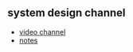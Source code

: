 ## system design channel
- [video channel](https://www.youtube.com/channel/UC9vLsnF6QPYuH51njmIooCQ)
- [notes](https://docs.google.com/document/d/1suFfAhyGxyhjpM-FSg7NwYaSxxewCaxAuLvsUQHMmJs)
